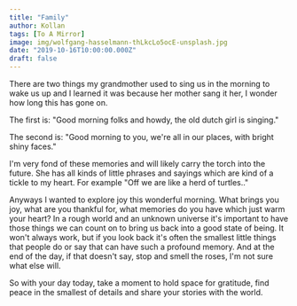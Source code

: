 ```yaml
---
title: "Family"
author: Kollan
tags: [To A Mirror]
image: img/wolfgang-hasselmann-thLkcLo5ocE-unsplash.jpg
date: "2019-10-16T10:00:00.000Z"
draft: false
---
```


There are two things my grandmother used to sing us in the morning to wake us up and I learned it was because her mother sang it her, I wonder how long this has gone on.

The first is:
"Good morning folks and howdy, the old dutch girl is singing."

The second is:
"Good morning to you, we're all in our places, with bright shiny faces."

I'm very fond of these memories and will likely carry the torch into the future. She has all kinds of little phrases and sayings which are kind of a tickle to my heart. For example "Off we are like a herd of turtles.."

Anyways I wanted to explore joy this wonderful morning. What brings you joy, what are you thankful for, what memories do you have which just warm your heart? In a rough world and an unknown universe it's important to have those things we can count on to bring us back into a good state of being. It won't always work, but if you look back it's often the smallest little things that people do or say that can have such a profound memory. And at the end of the day, if that doesn't say, stop and smell the roses, I'm not sure what else will.

So with your day today, take a moment to hold space for gratitude, find peace in the smallest of details and share your stories with the world.
